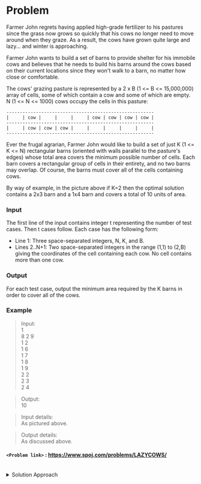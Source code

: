 # Problem
Farmer John regrets having applied high-grade fertilizer to his pastures since the grass now grows so quickly that his cows no longer need to move around when they graze. As a result, the cows have grown quite large and lazy... and winter is approaching.

Farmer John wants to build a set of barns to provide shelter for his immobile cows and believes that he needs to build his barns around the cows based on their current locations since they won't walk to a barn, no matter how close or comfortable.

The cows' grazing pasture is represented by a 2 x B (1 <= B <= 15,000,000) array of cells, some of which contain a cow and some of which are empty. N (1 <= N <= 1000) cows occupy the cells in this pasture:

    -------------------------------------------------------
    |     | cow |     |     |     | cow | cow | cow | cow |
    -------------------------------------------------------
    |     | cow | cow | cow |     |     |     |     |     |
    -------------------------------------------------------

Ever the frugal agrarian, Farmer John would like to build a set of just K (1 <= K <= N) rectangular barns (oriented with walls parallel to the pasture's edges) whose total area covers the minimum possible number of cells. Each barn covers a rectangular group of cells in their entirety, and no two barns may overlap. Of course, the barns must cover all of the cells containing cows.

By way of example, in the picture above if K=2 then the optimal solution contains a 2x3 barn and a 1x4 barn and covers a total of 10 units of area.

### Input
The first line of the input contains integer t representing the number of test cases. Then t cases follow. Each case has the following form:
  - Line 1: Three space-separated integers, N, K, and B.
  - Lines 2..N+1: Two space-separated integers in the range (1,1) to (2,B) giving the coordinates of the cell containing each cow. No cell contains more than one cow.

### Output
For each test case, output the minimum area required by the K barns in order to cover all of the cows.

### Example
>Input:<br/>
1<br/>
8 2 9<br/>
1 2<br/>
1 6<br/>
1 7<br/>
1 8<br/>
1 9<br/>
2 2<br/>
2 3<br/>
2 4<br/>

>Output:<br/>
10<br/>

>Input details:<br/>
As pictured above.

>Output details:<br/>
As discussed above.

#### `<Problem link>` : <https://www.spoj.com/problems/LAZYCOWS/>
<br/>
<details>
  <summary>Solution Approach</summary>
  
  ######
  
   
  
  ### References
  
  ><br/>
  
</details>
